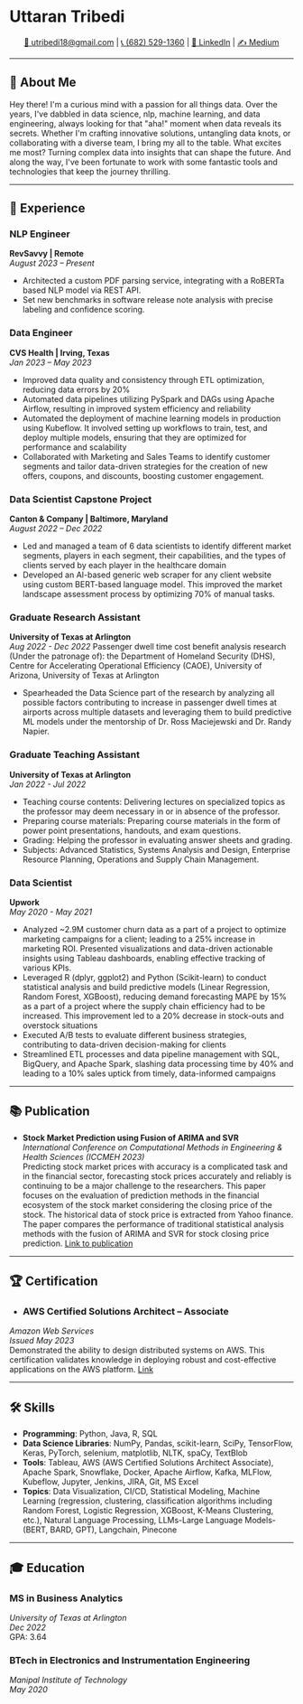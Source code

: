 # Uttaran Tribedi

<div align="center">
    <a href="mailto:utribedi18@gmail.com">📧 utribedi18@gmail.com</a> |
    <a href="tel:+16825291360">📞 (682) 529-1360</a> |
    <a href="https://www.linkedin.com/in/uttarantribedi" target="_blank">🔗 LinkedIn</a> |
    <a href="https://medium.com/@tribedi_uttaran" target="_blank">✍️ Medium</a>
</div>

---

## 📌 About Me

Hey there! I'm a curious mind with a passion for all things data. Over the years, I've dabbled in data science, nlp, machine learning, and data engineering, always looking for that "aha!" moment when data reveals its secrets. Whether I'm crafting innovative solutions, untangling data knots, or collaborating with a diverse team, I bring my all to the table. 
What excites me most? Turning complex data into insights that can shape the future. And along the way, I've been fortunate to work with some fantastic tools and technologies that keep the journey thrilling.

---

## 💼 Experience

### **NLP Engineer**  
**RevSavvy | Remote**  
*August 2023 – Present*
-  Architected a custom PDF parsing service, integrating with a RoBERTa based NLP model via REST API.
-  Set new benchmarks in software release note analysis with precise labeling and confidence scoring.

### **Data Engineer**  
**CVS Health | Irving, Texas**  
*Jan 2023 – May 2023*
-  Improved data quality and consistency through ETL optimization, reducing data errors by 20%
-  Automated data pipelines utilizing PySpark and DAGs using Apache Airflow, resulting in improved system efficiency 
and reliability
-  Automated the deployment of machine learning models in production using Kubeflow. It involved setting up 
workflows to train, test, and deploy multiple models, ensuring that they are optimized for performance and scalability
-  Collaborated with Marketing and Sales Teams to identify customer segments and tailor data-driven strategies for the creation of new offers, coupons, and discounts, boosting customer engagement.

### **Data Scientist Capstone Project**  
**Canton & Company | Baltimore, Maryland**  
*August 2022 – Dec 2022*
-  Led and managed a team of 6 data scientists to identify different market segments, players in each segment, their capabilities, and the types of clients served by each player in the healthcare domain
-  Developed an AI-based generic web scraper for any client website using custom BERT-based language model. This 
improved the market landscape assessment process by optimizing 70% of manual tasks.

### **Graduate Research Assistant**  
**University of Texas at Arlington**  
*Aug 2022 - Dec 2022*
Passenger dwell time cost benefit analysis research 
(Under the patronage of):
the Department of Homeland Security (DHS), Centre for Accelerating Operational Efficiency (CAOE), University of Arizona, University of Texas at Arlington
-  Spearheaded the Data Science part of the research by analyzing all possible factors contributing to increase in passenger dwell times at airports across multiple datasets and leveraging them to build predictive ML models under the mentorship of Dr. Ross Maciejewski and Dr. Randy Napier.

### **Graduate Teaching Assistant**  
**University of Texas at Arlington**  
*Jan 2022 - Jul 2022*
-  Teaching course contents: Delivering lectures on specialized topics as the professor may deem necessary in or in absence of the professor.
-  Preparing course materials: Preparing course materials in the form of power point presentations, handouts, and exam questions.
-  Grading: Helping the professor in evaluating answer sheets and grading.
-  Subjects: Advanced Statistics, Systems Analysis and Design, Enterprise Resource Planning, Operations and Supply Chain Management.

### **Data Scientist**  
**Upwork**  
*May 2020 - May 2021*
- Analyzed ~2.9M customer churn data as a part of a project to optimize marketing campaigns for a client; leading to a 25% increase in marketing ROI. Presented visualizations and data-driven actionable insights using Tableau dashboards, enabling effective tracking of various KPIs.
- Leveraged R (dplyr, ggplot2) and Python (Scikit-learn) to conduct statistical analysis and build predictive models (Linear Regression, Random Forest, XGBoost), reducing demand forecasting MAPE by 15% as a part of a project where the supply chain efficiency had to be increased. This improvement led to a 20% decrease in stock-outs and overstock situations
- Executed A/B tests to evaluate different business strategies, contributing to data-driven decision-making for clients
- Streamlined ETL processes and data pipeline management with SQL, BigQuery, and Apache Spark, slashing data 
processing time by 40% and leading to a 10% sales uptick from timely, data-informed campaigns

---

## 📚 Publication

- **Stock Market Prediction using Fusion of ARIMA and SVR**  
   *International Conference on Computational Methods in Engineering & Health Sciences (ICCMEH 2023)*  
   Predicting stock market prices with accuracy is a complicated task and in the financial sector, forecasting stock prices accurately and reliably is continuing to be a major challenge to the researchers. This paper focuses on the evaluation of prediction methods in the financial ecosystem of the stock market considering the closing price of the stock. The historical data of stock price is extracted from Yahoo finance. The paper compares the performance of traditional statistical analysis methods with the fusion of ARIMA and SVR for stock closing price prediction.
[Link to publication](#)

---

## 🏆 Certification

- ### **AWS Certified Solutions Architect – Associate**  
*Amazon Web Services*  
*Issued May 2023*  
Demonstrated the ability to design distributed systems on AWS. This certification validates knowledge in deploying robust and cost-effective applications on the AWS platform.
[Link](#)

---

## 🛠 Skills

- **Programming**: Python, Java, R, SQL
- **Data Science Libraries**: NumPy, Pandas, scikit-learn, SciPy, TensorFlow, Keras, PyTorch, selenium, matplotlib, NLTK, spaCy, TextBlob
- **Tools**: Tableau, AWS (AWS Certified Solutions Architect Associate), Apache Spark, Snowflake, Docker, Apache Airflow, Kafka, MLFlow, Kubeflow, Jupyter, Jenkins, JIRA, Git, MS Excel
- **Topics**: Data Visualization, CI/CD, Statistical Modeling, Machine Learning (regression, clustering, classification algorithms including Random Forest, Logistic Regression, XGBoost, K-Means Clustering, etc.), Natural Language Processing, LLMs-Large Language Models- (BERT, BARD, GPT), Langchain, Pinecone

---

## 🎓 Education

### **MS in Business Analytics**  
*University of Texas at Arlington*  
*Dec 2022*  
GPA: 3.64

### **BTech in Electronics and Instrumentation Engineering**  
*Manipal Institute of Technology*  
*May 2020*
